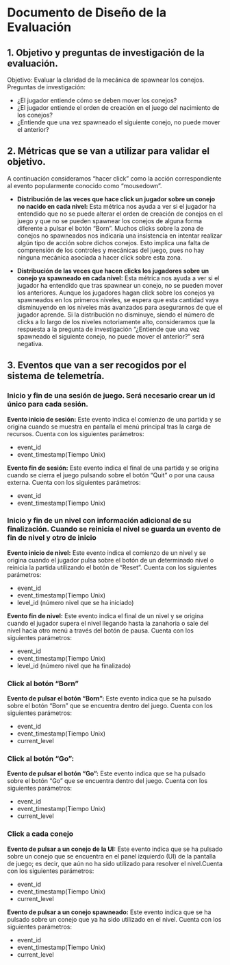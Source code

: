 
# Documento de Diseño de la Evaluación
## 1. Objetivo y preguntas de investigación de la evaluación.

Objetivo:
Evaluar la claridad de la mecánica de spawnear los conejos.
Preguntas de investigación:
- ¿El jugador entiende cómo se deben mover los conejos?
- ¿El jugador entiende el orden de creación en el juego del nacimiento de los conejos?
- ¿Entiende que una vez spawneado el siguiente conejo, no puede mover el anterior?

## 2. Métricas que se van a utilizar para validar el objetivo.
A continuación consideramos “hacer click” como la acción correspondiente al evento popularmente conocido como “mousedown”.

- **Distribución de las veces que hace click un jugador sobre un conejo no nacido en cada nivel:** Esta métrica nos ayuda a ver si el jugador ha entendido que no se puede alterar el orden de creación de conejos en el juego y que no se pueden spawnear los conejos de alguna forma diferente a pulsar el botón “Born”. Muchos clicks sobre la zona de conejos no spawneados nos indicaría una insistencia en intentar realizar algún tipo de acción sobre dichos conejos. Esto implica una falta de comprensión de los controles y mecánicas del juego, pues no hay ninguna mecánica asociada a hacer click sobre esta zona.
  
- **Distribución de las veces que hacen clicks los jugadores sobre un conejo ya spawneado en cada nivel:** Esta métrica nos ayuda a ver si el jugador ha entendido que tras spawnear un conejo, no se pueden mover los anteriores. Aunque los jugadores hagan click sobre los conejos ya spawneados en los primeros niveles, se espera que esta cantidad vaya disminuyendo en los niveles más avanzados para asegurarnos de que el jugador aprende. Si la distribución no disminuye, siendo el número de clicks a lo largo de los niveles notoriamente alto, consideramos que la respuesta a la pregunta de investigación “¿Entiende que una vez spawneado el siguiente conejo, no puede mover el anterior?” será negativa.


## 3. Eventos que van a ser recogidos por el sistema de telemetría. 

### Inicio y fin de una sesión de juego. Será necesario crear un id único para cada sesión. 
**Evento inicio de sesión:** Este evento indica el comienzo de una partida y se origina cuando se muestra en pantalla el menú principal tras la carga de recursos. Cuenta con los siguientes parámetros:
- event_id
- event_timestamp(Tiempo Unix)
  
**Evento fin de sesión:**  Este evento indica el final de una partida y se origina cuando se cierra el juego pulsando sobre el botón “Quit” o por una causa externa. Cuenta con los siguientes parámetros:
- event_id
- event_timestamp(Tiempo Unix)

### Inicio y fin de un nivel con información adicional de su finalización. Cuando se reinicia el nivel se guarda un evento de fin de nivel y otro de inicio
**Evento inicio de nivel:** Este evento indica el comienzo de un nivel y se origina cuando el jugador pulsa sobre el botón de un determinado nivel o reinicia la partida utilizando el botón de “Reset”. Cuenta con los siguientes parámetros:
- event_id
- event_timestamp(Tiempo Unix)
- level_id (número nivel que se ha iniciado)
  
**Evento fin de nivel:** Este evento indica el final de un nivel y se origina cuando el jugador supera el nivel llegando hasta la zanahoria o sale del nivel hacia otro menú a través del botón de pausa. Cuenta con los siguientes parámetros: 
- event_id
- event_timestamp(Tiempo Unix)
- level_id (número nivel que ha finalizado)

### Click al botón “Born”
**Evento de pulsar el botón “Born”:** Este evento indica que se ha pulsado sobre el botón “Born” que se encuentra dentro del juego. Cuenta con los siguientes parámetros: 
- event_id
- event_timestamp(Tiempo Unix)
- current_level
  
### Click al botón “Go”:
**Evento de pulsar el botón “Go”:** Este evento indica que se ha pulsado sobre el botón “Go” que se encuentra dentro del juego. Cuenta con los siguientes parámetros: 
- event_id
- event_timestamp(Tiempo Unix)
- current_level
  
### Click a cada conejo
**Evento de pulsar a un conejo de la UI:** Este evento indica que se ha pulsado sobre un conejo que se encuentra en el panel izquierdo (UI) de la pantalla de juego; es decir, que aún no ha sido utilizado para resolver el nivel.Cuenta con los siguientes parámetros:
- event_id
- event_timestamp(Tiempo Unix)
- current_level
  
**Evento de pulsar a un conejo spawneado:** Este evento indica que se ha pulsado sobre un conejo que ya ha sido utilizado en el nivel. Cuenta con los siguientes parámetros:
- event_id
- event_timestamp(Tiempo Unix)
- current_level



